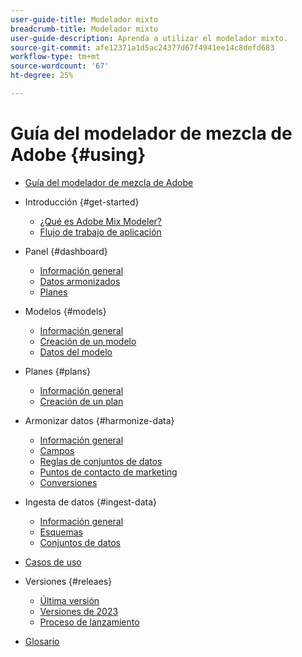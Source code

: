 ```yaml
---
user-guide-title: Modelador mixto
breadcrumb-title: Modelador mixto
user-guide-description: Aprenda a utilizar el modelador mixto.
source-git-commit: afe12371a1d5ac24377d67f4941ee14c8defd683
workflow-type: tm+mt
source-wordcount: '67'
ht-degree: 25%

---
```



# Guía del modelador de mezcla de Adobe {#using}

+ [Guía del modelador de mezcla de Adobe](overview.md)

+ Introducción {#get-started}
   + [¿Qué es Adobe Mix Modeler?](get-started/about.md)
   + [Flujo de trabajo de aplicación](get-started/workflow.md)

+ Panel {#dashboard}
   + [Información general](dashboard/overview.md)
   + [Datos armonizados](dashboard/harmonized-data.md)
   + [Planes](dashboard/plans.md)

+ Modelos {#models}
   + [Información general](models/overview.md)
   + [Creación de un modelo](models/create.md)
   + [Datos del modelo](models/insights.md)

+ Planes {#plans}
   + [Información general](plans/overview.md)
   + [Creación de un plan](plans/create.md)

+ Armonizar datos {#harmonize-data}
   + [Información general](harmonize-data/overview.md)
   + [Campos](harmonize-data/fields.md)
   + [Reglas de conjuntos de datos](harmonize-data/dataset-rules.md)
   + [Puntos de contacto de marketing](harmonize-data/marketing-touchpoints.md)
   + [Conversiones](harmonize-data/conversions.md)

+ Ingesta de datos {#ingest-data}
   + [Información general](ingest-data/overview.md)
   + [Esquemas](ingest-data/schemas.md)
   + [Conjuntos de datos](ingest-data/datasets.md)

+ [Casos de uso](use-cases.md)


<!-- Admin integration with AEP not part of first release

+ Administration {#administration}
  + [Overview](administration/overview.md)
  + [Policies](administration/policies.md)
  + [Audits](administration/audits.md)
  
-->


+ Versiones {#releaes}
   + [Última versión](releases/latest.md)
   + [Versiones de 2023](releases/2023.md)
   + [Proceso de lanzamiento](releases/releases.md)

+ [Glosario](glossary.md)

